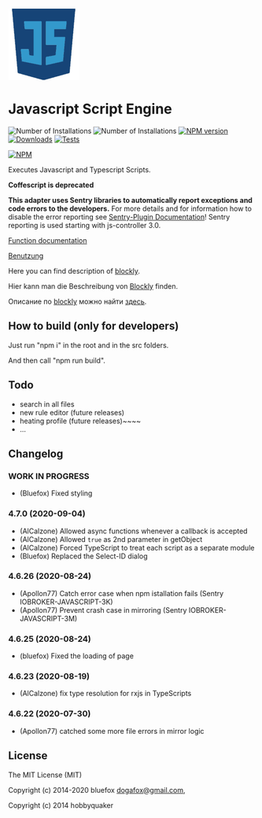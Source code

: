 ![Logo](admin-config/javascript.png)
# Javascript Script Engine

![Number of Installations](http://iobroker.live/badges/javascript-installed.svg) ![Number of Installations](http://iobroker.live/badges/javascript-stable.svg) [![NPM version](http://img.shields.io/npm/v/iobroker.javascript.svg)](https://www.npmjs.com/package/iobroker.javascript)
[![Downloads](https://img.shields.io/npm/dm/iobroker.javascript.svg)](https://www.npmjs.com/package/iobroker.javascript)
[![Tests](https://travis-ci.org/ioBroker/ioBroker.javascript.svg?branch=master)](https://travis-ci.org/ioBroker/ioBroker.javascript)

[![NPM](https://nodei.co/npm/iobroker.javascript.png?downloads=true)](https://nodei.co/npm/iobroker.javascript/)

Executes Javascript and Typescript Scripts.

**Coffescript is deprecated**

**This adapter uses Sentry libraries to automatically report exceptions and code errors to the developers.** For more details and for information how to disable the error reporting see [Sentry-Plugin Documentation](https://github.com/ioBroker/plugin-sentry#plugin-sentry)! Sentry reporting is used starting with js-controller 3.0.

[Function documentation](docs/en/javascript.md)

[Benutzung](docs/de/usage.md)

Here you can find description of [blockly](docs/en/blockly.md).

Hier kann man die Beschreibung von [Blockly](docs/de/blockly.md) finden.

Описание по [blockly](docs/ru/blockly.md) можно найти [здесь](docs/ru/blockly.md).

## How to build (only for developers)
Just run "npm i" in the root and in the src folders.

And then call "npm run build".

## Todo
- search in all files
- new rule editor (future releases)
- heating profile (future releases)~~~~
- ...

<!--
    Placeholder for the next version (at the beginning of the line):
    ### __WORK IN PROGRESS__
-->
## Changelog
### __WORK IN PROGRESS__
* (Bluefox) Fixed styling

### 4.7.0 (2020-09-04)
* (AlCalzone) Allowed async functions whenever a callback is accepted
* (AlCalzone) Allowed `true` as 2nd parameter in getObject 
* (AlCalzone) Forced TypeScript to treat each script as a separate module
* (Bluefox) Replaced the Select-ID dialog

### 4.6.26 (2020-08-24)
* (Apollon77) Catch error case when npm istallation fails (Sentry IOBROKER-JAVASCRIPT-3K)
* (Apollon77) Prevent crash case in mirroring (Sentry IOBROKER-JAVASCRIPT-3M)

### 4.6.25 (2020-08-24)
* (bluefox) Fixed the loading of page

### 4.6.23 (2020-08-19)
* (AlCalzone) fix type resolution for rxjs in TypeScripts

### 4.6.22 (2020-07-30)
* (Apollon77) catched some more file errors in mirror logic

## License

The MIT License (MIT)

Copyright (c) 2014-2020 bluefox <dogafox@gmail.com>,

Copyright (c) 2014      hobbyquaker
